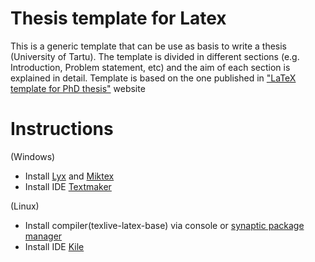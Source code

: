 Thesis template for Latex
========================

This is a generic template that can be use as basis to write a thesis (University of Tartu). The template is divided in different sections (e.g. Introduction, Problem statement, etc) and the aim of each section is explained in detail.
Template is based on the one published in ["LaTeX template for PhD thesis"](http://openwetware.org/wiki/LaTeX_template_for_PhD_thesis) website

Instructions
============

(Windows)
- Install [Lyx](http://www.lyx.org/) and [Miktex](http://miktex.org/)
- Install IDE [Textmaker](http://www.xm1math.net/texmaker/)

(Linux)
- Install compiler(texlive-latex-base) via console or [synaptic package manager](http://www.nongnu.org/synaptic/)
- Install IDE [Kile](http://kile.sourceforge.net/)
